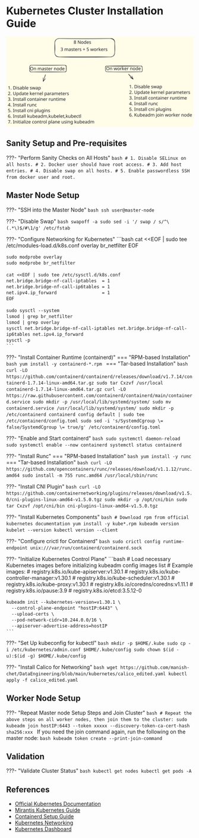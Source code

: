 # Kubernetes Cluster Installation Guide

![Steps](kubeinstall.svg)

## Sanity Setup and Pre-requisites

???- "Perform Sanity Checks on All Hosts"
    ```bash
    # 1. Disable SELinux on all hosts.
    # 2. Docker user should have root access.
    # 3. Add host entries.
    # 4. Disable swap on all hosts.
    # 5. Enable passwordless SSH from docker user and root.
    ```

## Master Node Setup

???- "SSH into the Master Node"
    ```bash
    ssh user@master-node
    ```

???- "Disable Swap"
    ```bash
    swapoff -a
    sudo sed -i '/ swap / s/^\(.*\)$/#\1/g' /etc/fstab
    ```

???- "Configure Networking for Kubernetes"
    ```bash
    cat <<EOF | sudo tee /etc/modules-load.d/k8s.conf
    overlay
    br_netfilter
    EOF

    sudo modprobe overlay
    sudo modprobe br_netfilter

    cat <<EOF | sudo tee /etc/sysctl.d/k8s.conf
    net.bridge.bridge-nf-call-iptables  = 1
    net.bridge.bridge-nf-call-ip6tables = 1
    net.ipv4.ip_forward                 = 1
    EOF

    sudo sysctl --system
    lsmod | grep br_netfilter
    lsmod | grep overlay
    sysctl net.bridge.bridge-nf-call-iptables net.bridge.bridge-nf-call-ip6tables net.ipv4.ip_forward
    sysctl -p
    ```

???- "Install Container Runtime (containerd)"
    === "RPM-based Installation"
        ```bash
        yum install -y containerd-*.rpm
        ```
    === "Tar-based Installation"
        ```bash
        curl -LO https://github.com/containerd/containerd/releases/download/v1.7.14/containerd-1.7.14-linux-amd64.tar.gz
        sudo tar Cxzvf /usr/local containerd-1.7.14-linux-amd64.tar.gz
        curl -LO https://raw.githubusercontent.com/containerd/containerd/main/containerd.service
        sudo mkdir -p /usr/local/lib/systemd/system/
        sudo mv containerd.service /usr/local/lib/systemd/system/
        sudo mkdir -p /etc/containerd
        containerd config default | sudo tee /etc/containerd/config.toml
        sudo sed -i 's/SystemdCgroup \= false/SystemdCgroup \= true/g' /etc/containerd/config.toml
        ```

???- "Enable and Start containerd"
    ```bash
    sudo systemctl daemon-reload
    sudo systemctl enable --now containerd
    systemctl status containerd
    ```

???- "Install Runc"
    === "RPM-based Installation"
        ```bash
        yum install -y runc
        ```
    === "Tar-based Installation"
        ```bash
        curl -LO https://github.com/opencontainers/runc/releases/download/v1.1.12/runc.amd64
        sudo install -m 755 runc.amd64 /usr/local/sbin/runc
        ```

???- "Install CNI Plugin"
    ```bash
    curl -LO https://github.com/containernetworking/plugins/releases/download/v1.5.0/cni-plugins-linux-amd64-v1.5.0.tgz
    sudo mkdir -p /opt/cni/bin
    sudo tar Cxzvf /opt/cni/bin cni-plugins-linux-amd64-v1.5.0.tgz
    ```

???- "Install Kubernetes Components"
    ```bash
    # Download rpm from official kubernetes documentation
    yum install -y kube*.rpm
    kubeadm version
    kubelet --version
    kubectl version --client
    ```

???- "Configure crictl for Containerd"
    ```bash
    sudo crictl config runtime-endpoint unix:///var/run/containerd/containerd.sock
    ```

???- "Initialize Kubernetes Control Plane"
    ```bash
    # Load necessary Kubernetes images before initializing
    kubeadm config images list
    # Example images:
    # registry.k8s.io/kube-apiserver:v1.30.1
    # registry.k8s.io/kube-controller-manager:v1.30.1
    # registry.k8s.io/kube-scheduler:v1.30.1
    # registry.k8s.io/kube-proxy:v1.30.1
    # registry.k8s.io/coredns/coredns:v1.11.1
    # registry.k8s.io/pause:3.9
    # registry.k8s.io/etcd:3.5.12-0

    kubeadm init --kubernetes-version=v1.30.1 \
      --control-plane-endpoint "hostIP:6443" \
      --upload-certs \
      --pod-network-cidr=10.244.0.0/16 \
      --apiserver-advertise-address=hostIP
    ```

???- "Set Up kubeconfig for kubectl"
    ```bash
    mkdir -p $HOME/.kube
    sudo cp -i /etc/kubernetes/admin.conf $HOME/.kube/config
    sudo chown $(id -u):$(id -g) $HOME/.kube/config
    ```

???- "Install Calico for Networking"
    ```bash
    wget https://github.com/manish-chet/DataEngineering/blob/main/kubernetes/calico_edited.yaml
    kubectl apply -f calico_edited.yaml
    ```

## Worker Node Setup

???- "Repeat Master node Setup Steps and Join Cluster"
    ```bash
    # Repeat the above steps on all worker nodes, then join them to the cluster:
    sudo kubeadm join hostIP:6443 --token xxxxx --discovery-token-ca-cert-hash sha256:xxx
    ```
    If you need the join command again, run the following on the master node:
    ```bash
    kubeadm token create --print-join-command
    ```

## Validation

???- "Validate Cluster Status"
    ```bash
    kubectl get nodes
    kubectl get pods -A
    ```

## References
- [Official Kubernetes Documentation](https://kubernetes.io/docs/setup/production-environment/tools/kubeadm/install-kubeadm/)
- [Mirantis Kubernetes Guide](https://www.mirantis.com/blog/how-install-kubernetes-kubeadm/)
- [Containerd Setup Guide](https://github.com/containerd/containerd/blob/main/docs/getting-started.md)
- [Kubernetes Networking](https://kubernetes.io/docs/reference/networking/ports-and-protocols/)
- [Kubernetes Dashboard](https://github.com/skooner-k8s/skooner)

